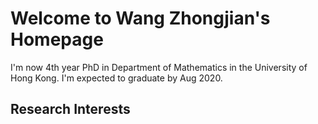 # Welcome to Wang Zhongjian's Homepage

I'm now 4th year PhD in Department of Mathematics in the University of Hong Kong. I'm expected to graduate by Aug 2020.

## Research Interests
